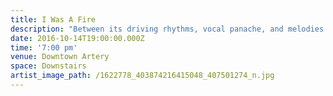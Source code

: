 ```yaml
---
title: I Was A Fire
description: "Between its driving rhythms, vocal panache, and melodies designed to hook deep, a careless listener might think Mike Ring's music is simply bombastic indie-pop. While the 24-year-old Colorado songwriter powers his songs with an infectious energy—both in his highly polished recordings and manic live show—his true artistic stamp is honesty and intimacy of his lyrics. Ring's lyrical voice is bold and unique, finding deep emotional resonance in sharp, elegant images and straightforward language. His ability to wrestle with themes of love, family, longing, and hope with clarity and immediacy drive the verve of his music."
date: 2016-10-14T19:00:00.000Z
time: '7:00 pm'
venue: Downtown Artery
space: Downstairs
artist_image_path: /1622778_403874216415048_407501274_n.jpg
---
```




